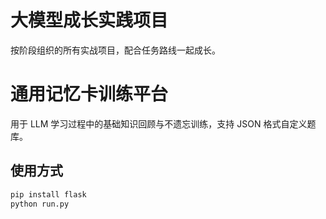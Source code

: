 # 大模型成长实践项目

按阶段组织的所有实战项目，配合任务路线一起成长。

# 通用记忆卡训练平台

用于 LLM 学习过程中的基础知识回顾与不遗忘训练，支持 JSON 格式自定义题库。

## 使用方式

```bash
pip install flask
python run.py
